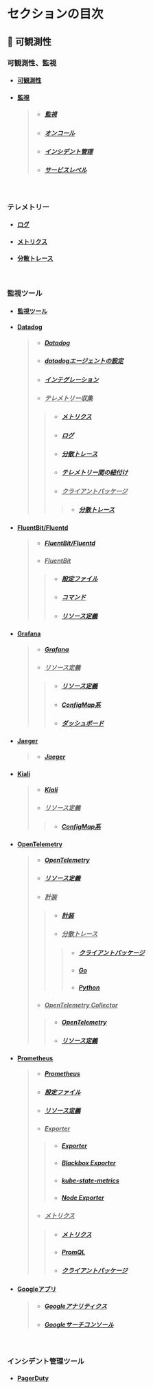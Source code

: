 
# セクションの目次

## 🔎 可観測性

### 可観測性、監視

* #### [︎可観測性](https://hiroki-it.github.io/tech-notebook/observability/observability.html)

* #### <u>監視</u>
  > * ##### [︎監視](https://hiroki-it.github.io/tech-notebook/observability/observability_monitoring.html)
  > * ##### [︎オンコール](https://hiroki-it.github.io/tech-notebook/observability/observability_monitoring_oncall.html)
  > * ##### [インシデント管理](https://hiroki-it.github.io/tech-notebook/observability/observability_monitoring_incident_management.html)
  > * ##### [︎サービスレベル](https://hiroki-it.github.io/tech-notebook/observability/observability_monitoring_service_level.html)

<br>

### テレメトリー

* #### [ログ](https://hiroki-it.github.io/tech-notebook/observability/observability_telemetry_log.html)

* #### [メトリクス](https://hiroki-it.github.io/tech-notebook/observability/observability_telemetry_metrics.html)

* #### [分散トレース](https://hiroki-it.github.io/tech-notebook/observability/observability_telemetry_trace.html)

<br>

### 監視ツール

* #### [監視ツール](https://hiroki-it.github.io/tech-notebook/observability/observability_monitoring_tools.html)

* #### <u>Datadog</u>
  > * ##### [Datadog](https://hiroki-it.github.io/tech-notebook/observability/observability_monitoring_tools_datadog.html)
  > * ##### [︎datadogエージェントの設定](https://hiroki-it.github.io/tech-notebook/observability/observability_monitoring_tools_datadog_agent_conf.html)
  > * ##### [︎インテグレーション](https://hiroki-it.github.io/tech-notebook/observability/observability_monitoring_tools_datadog_integration.html)
  > * ##### <u>テレメトリー収集</u>
  > > * ##### [︎メトリクス](https://hiroki-it.github.io/tech-notebook/observability/observability_monitoring_tools_datadog_metrics.html)
  > > * ##### [︎ログ](https://hiroki-it.github.io/tech-notebook/observability/observability_monitoring_tools_datadog_log.html)
  > > * ##### [分散トレース](https://hiroki-it.github.io/tech-notebook/observability/observability_monitoring_tools_datadog_trace.html)
  > > * ##### [テレメトリー間の紐付け](https://hiroki-it.github.io/tech-notebook/observability/observability_monitoring_tools_datadog_telemetry_association.html)
  > > * ##### <u>クライアントパッケージ</u>
  > > > * ##### [分散トレース](https://hiroki-it.github.io/tech-notebook/observability/observability_monitoring_tools_datadog_client_package_trace.html)

* #### <u>FluentBit/Fluentd</u>
  > * ##### [FluentBit/Fluentd](https://hiroki-it.github.io/tech-notebook/observability/observability_monitoring_tools_fluentbit_fluentd.html)
  > * ##### <u>FluentBit</u>
  > > * ##### [設定ファイル](https://hiroki-it.github.io/tech-notebook/observability/observability_monitoring_tools_fluentbit_conf.html)
  > > * ##### [コマンド](https://hiroki-it.github.io/tech-notebook/observability/observability_monitoring_tools_fluentbit_command.html)
  > > * ##### [︎リソース定義](https://hiroki-it.github.io/tech-notebook/observability/observability_monitoring_tools_fluentbit_resource_definition.html)

* #### <u>Grafana</u>
  > * ##### [︎Grafana](https://hiroki-it.github.io/tech-notebook/observability/observability_monitoring_tools_grafana.html)
  > * ##### <u>リソース定義</u>
  > > * ##### [︎リソース定義](https://hiroki-it.github.io/tech-notebook/observability/observability_monitoring_tools_grafana_resource_definition.html)
  > > * ##### [ConfigMap系](https://hiroki-it.github.io/tech-notebook/observability/observability_monitoring_tools_grafana_resource_definition_configmap.html)
  > > * ##### [ダッシュボード](https://hiroki-it.github.io/tech-notebook/observability/observability_monitoring_tools_grafana_resource_definition_dashboard.html)

* #### <u>Jaeger</u>
  > * ##### [Jaeger](https://hiroki-it.github.io/tech-notebook/observability/observability_monitoring_tools_jaeger.html)

* #### <u>Kiali</u>
  > * ##### [︎Kiali](https://hiroki-it.github.io/tech-notebook/observability/observability_monitoring_tools_kiali.html)
  > * ##### <u>リソース定義</u>
  > > * ##### [ConfigMap系](https://hiroki-it.github.io/tech-notebook/observability/observability_monitoring_tools_kiali_resource_definition_configmap.html)

* #### <u>OpenTelemetry</u>
  > * ##### [OpenTelemetry](https://hiroki-it.github.io/tech-notebook/observability/observability_monitoring_tools_open_telemetry.html)
  > * ##### [リソース定義](https://hiroki-it.github.io/tech-notebook/observability/observability_monitoring_tools_open_telemetry_resource_definition.html)
  > * ##### <u>計装</u>
  > > * ##### [計装](https://hiroki-it.github.io/tech-notebook/observability/observability_monitoring_tools_open_telemetry_instrumentation.html)
  > > * ##### <u>分散トレース</u>
  > > > * ##### [クライアントパッケージ](https://hiroki-it.github.io/tech-notebook/observability/observability_monitoring_tools_open_telemetry_client_package_trace.html)
  > > > * ##### [Go](https://hiroki-it.github.io/tech-notebook/observability/observability_monitoring_tools_open_telemetry_client_package_trace_go.html)
  > > > * ##### [Python](https://hiroki-it.github.io/tech-notebook/observability/observability_monitoring_tools_open_telemetry_client_package_trace_python.html)
  > * ##### <u>OpenTelemetry Collector</u>
  > > * ##### [OpenTelemetry](https://hiroki-it.github.io/tech-notebook/observability/observability_monitoring_tools_open_telemetry_collector.html)
  > > * ##### [リソース定義](https://hiroki-it.github.io/tech-notebook/observability/observability_monitoring_tools_open_telemetry_collector_resource_definition.html)

* #### <u>Prometheus</u>
  > * ##### [︎Prometheus](https://hiroki-it.github.io/tech-notebook/observability/observability_monitoring_tools_prometheus.html)
  > * ##### [設定ファイル](https://hiroki-it.github.io/tech-notebook/observability/observability_monitoring_tools_prometheus_conf.html)
  > * ##### [︎リソース定義](https://hiroki-it.github.io/tech-notebook/observability/observability_monitoring_tools_prometheus_resource_definition.html)
  > * ##### <u>Exporter</u>
  > > * ##### [Exporter](https://hiroki-it.github.io/tech-notebook/observability/observability_monitoring_tools_prometheus_exporter.html)
  > > * ##### [Blackbox Exporter](https://hiroki-it.github.io/tech-notebook/observability/observability_monitoring_tools_prometheus_exporter_blackbox_exporter.html)
  > > * ##### [kube-state-metrics](https://hiroki-it.github.io/tech-notebook/observability/observability_monitoring_tools_prometheus_exporter_kube_state_metrics.html)
  > > * ##### [Node Exporter](https://hiroki-it.github.io/tech-notebook/observability/observability_monitoring_tools_prometheus_exporter_node_exporter.html)
  > * ##### <u>メトリクス</u>
  > > * ##### [メトリクス](https://hiroki-it.github.io/tech-notebook/observability/observability_monitoring_tools_prometheus_metrics.html)
  > > * ##### [︎PromQL](https://hiroki-it.github.io/tech-notebook/observability/observability_monitoring_tools_prometheus_metrics_promql.html)
  > > * ##### [クライアントパッケージ](https://hiroki-it.github.io/tech-notebook/observability/observability_monitoring_tools_prometheus_metrics_client_package.html)

* #### <u>Googleアプリ</u>
  > * ##### [︎Googleアナリティクス](https://hiroki-it.github.io/tech-notebook/observability/observability_monitoring_tools_google_analytics.html)
  > * ##### [︎Googleサーチコンソール](https://hiroki-it.github.io/tech-notebook/observability/observability_monitoring_tools_google_search_console.html)

<br>

### インシデント管理ツール

* #### [PagerDuty](https://hiroki-it.github.io/tech-notebook/observability/observability_incident_management_pagerduty.html)

<br>
